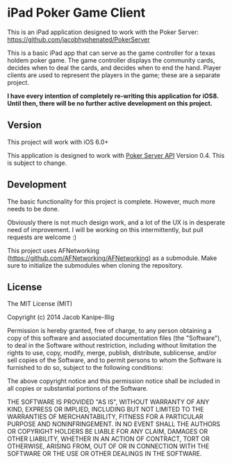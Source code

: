 iPad Poker Game Client
====

This is an iPad application designed to work with the Poker Server: https://github.com/jacobhyphenated/PokerServer

This is a basic iPad app that can serve as the game controller for a texas holdem poker game.  The game controller displays the community cards, decides when to deal the cards, and decides when to end the hand.  Player clients are used to represent the players in the game; these are a separate project.

**I have every intention of completely re-writing this application for iOS8. Until then, there will be no further active development on this project.**

Version
----
This project will work with iOS 6.0+

This application is designed to work with [Poker Server API](https://github.com/jacobhyphenated/PokerServer) Version 0.4. This is subject to change.

Development
----
The basic functionality for this project is complete.  However, much more needs to be done.

Obviously there is not much design work, and a lot of the UX is in desperate need of improvement.  I will be working on this intermittently, but pull requests are welcome :)

This project uses AFNetworking (https://github.com/AFNetworking/AFNetworking) as a submodule.  Make sure to initialize the submodules when cloning the repository.

License
---
The MIT License (MIT)

Copyright (c) 2014 Jacob Kanipe-Illig

Permission is hereby granted, free of charge, to any person obtaining a copy of this software and associated documentation files (the "Software"), to deal in the Software without restriction, including without limitation the rights to use, copy, modify, merge, publish, distribute, sublicense, and/or sell copies of the Software, and to permit persons to whom the Software is furnished to do so, subject to the following conditions:

The above copyright notice and this permission notice shall be included in all copies or substantial portions of the Software.

THE SOFTWARE IS PROVIDED "AS IS", WITHOUT WARRANTY OF ANY KIND, EXPRESS OR IMPLIED, INCLUDING BUT NOT LIMITED TO THE WARRANTIES OF MERCHANTABILITY, FITNESS FOR A PARTICULAR PURPOSE AND NONINFRINGEMENT. IN NO EVENT SHALL THE AUTHORS OR COPYRIGHT HOLDERS BE LIABLE FOR ANY CLAIM, DAMAGES OR OTHER LIABILITY, WHETHER IN AN ACTION OF CONTRACT, TORT OR OTHERWISE, ARISING FROM, OUT OF OR IN CONNECTION WITH THE SOFTWARE OR THE USE OR OTHER DEALINGS IN THE SOFTWARE.
